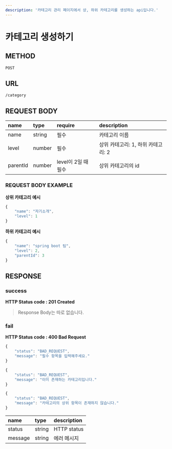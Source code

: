 ```yaml
---
description: '카테고리 관리 페이지에서 상, 하위 카테고리를 생성하는 api입니다.'
---
```


# 카테고리 생성하기

## METHOD

```text
POST
```

## URL

```text
/category
```

## REQUEST BODY

| name | type | require | description |
| :--- | :--- | :--- | :--- |
| name | string | 필수 | 카테고리 이름 |
| level | number | 필수 | 상위 카테고리: 1, 하위 카테고리: 2 |
| parentId | number | level이 2일 때 필수 | 상위 카테고리의 id |

### REQUEST BODY EXAMPLE

**상위 카테고리 예시**

```javascript
{
    "name": "자기소개",
    "level": 1
}
```

**하위 카테고리 예시**

```javascript
{
    "name": "spring boot 팀",
    "level": 2,
    "parentId": 3
}
```

## RESPONSE

### success

**HTTP Status code : 201 Created**

> Response Body는 따로 없습니다.

### fail

**HTTP Status code : 400 Bad Request**

```javascript
{
    "status": "BAD_REQUEST",
    "message": "필수 항목을 입력해주세요."
}
```

```javascript
{
    "status": "BAD_REQUEST",
    "message": "이미 존재하는 카테고리입니다."
}
```

```javascript
{
    "status": "BAD_REQUEST",
    "message": "카테고리의 상위 항목이 존재하지 않습니다."
}
```

| name | type | description |
| :--- | :--- | :--- |
| status | string | HTTP status |
| message | string | 에러 메시지 |

